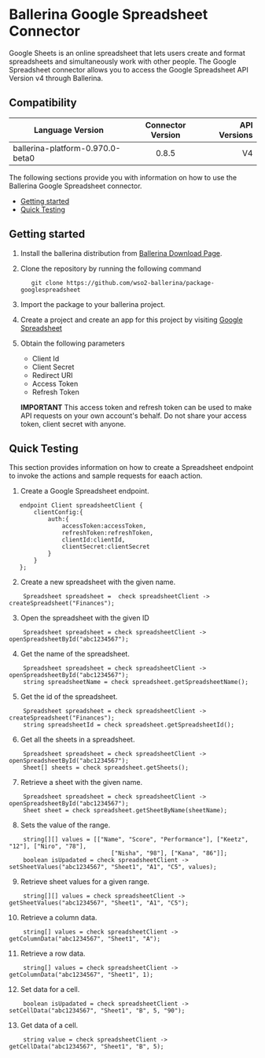# Ballerina Google Spreadsheet Connector

Google Sheets is an online spreadsheet that lets users create and format
spreadsheets and simultaneously work with other people. The Google Spreadsheet connector allows you to access the Google Spreadsheet API Version v4 through Ballerina.


## Compatibility
| Language Version        | Connector Version          | API Versions  |
| ------------- |:-------------:| -----:|
| ballerina-platform-0.970.0-beta0    | 0.8.5 | V4  |

The following sections provide you with information on how to use the Ballerina Google Spreadsheet connector.

- [Getting started](#getting-started)
- [Quick Testing](#quick-testing)

## Getting started

1. Install the ballerina distribution from [Ballerina Download Page](https://ballerinalang.org/downloads/).
2. Clone the repository by running the following command
    ```
       git clone https://github.com/wso2-ballerina/package-googlespreadsheet
    ```
3. Import the package to your ballerina project.
4. Create a project and create an app for this project by visiting [Google Spreadsheet](https://console.developers.google.com/)
5. Obtain the following parameters
    * Client Id
    * Client Secret
    * Redirect URI
    * Access Token
    * Refresh Token

    **IMPORTANT** This access token and refresh token can be used to make API requests on your own
    account's behalf. Do not share your access token, client  secret with anyone.


## Quick Testing
This section provides information on how to create a Spreadsheet endpoint to invoke the actions and sample requests for eaach action.

1. Create a Google Spreadsheet endpoint.

```ballerina
   endpoint Client spreadsheetClient {
       clientConfig:{
           auth:{
               accessToken:accessToken,
               refreshToken:refreshToken,
               clientId:clientId,
               clientSecret:clientSecret
           }
       }
   };
```

2. Create a new spreadsheet with the given name.

```ballerina
    Spreadsheet spreadsheet =  check spreadsheetClient -> createSpreadsheet("Finances");
```

3. Open the spreadsheet with the given ID

```ballerina
    Spreadsheet spreadsheet = check spreadsheetClient -> openSpreadsheetById("abc1234567");
```

4. Get the name of the spreadsheet.

```ballerina
    Spreadsheet spreadsheet = check spreadsheetClient -> openSpreadsheetById("abc1234567");
    string spreadsheetName = check spreadsheet.getSpreadsheetName();
```

5. Get the id of the spreadsheet.

```ballerina
    Spreadsheet spreadsheet = check spreadsheetClient -> createSpreadsheet("Finances");
    string spreadsheetId = check spreadsheet.getSpreadsheetId();
```

6. Get all the sheets in a spreadsheet.

```ballerina
    Spreadsheet spreadsheet = check spreadsheetClient -> openSpreadsheetById("abc1234567");
    Sheet[] sheets = check spreadsheet.getSheets();
```

7. Retrieve a sheet with the given name.

```ballerina
    Spreadsheet spreadsheet = check spreadsheetClient -> openSpreadsheetById("abc1234567");
    Sheet sheet = check spreadsheet.getSheetByName(sheetName);
```

8. Sets the value of the range.

```ballerina
    string[][] values = [["Name", "Score", "Performance"], ["Keetz", "12"], ["Niro", "78"],
                             ["Nisha", "98"], ["Kana", "86"]];
    boolean isUpadated = check spreadsheetClient -> setSheetValues("abc1234567", "Sheet1", "A1", "C5", values);
```

9. Retrieve sheet values for a given range.

```ballerina
    string[][] values = check spreadsheetClient -> getSheetValues("abc1234567", "Sheet1", "A1", "C5");
```

10. Retrieve a column data.

```ballerina
    string[] values = check spreadsheetClient -> getColumnData("abc1234567", "Sheet1", "A");
```

11. Retrieve a row data.

```ballerina
    string[] values = check spreadsheetClient -> getColumnData("abc1234567", "Sheet1", 1);
```

12. Set data for a cell.

```ballerina
    boolean isUpadated = check spreadsheetClient -> setCellData("abc1234567", "Sheet1", "B", 5, "90");
```

13. Get data of a cell.

```ballerina
    string value = check spreadsheetClient -> getCellData("abc1234567", "Sheet1", "B", 5);
```
